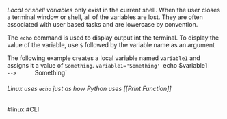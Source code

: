 
*Local  or shell variables* only exist in the current shell. When the user closes a terminal window or shell, all of the variables are lost.
They are often associated with user based tasks and are lowercase by convention.

The `echo` command is used to display output int the terminal. To display the value of the variable, use `$` followed by the variable name as an argument

The following example creates a local variable named `variable1` and assigns it a value of `Something`. 
`variable1='Something'
`echo $variable1`        -->       `Something`

###### Linux uses `echo` just as how Python uses [[Print Function]]




#linux #CLI 